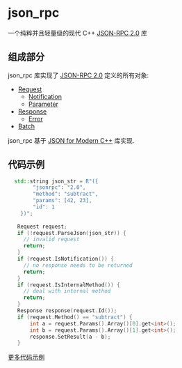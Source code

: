 # json_rpc

一个纯粹并且轻量级的现代 C++ [JSON-RPC 2.0](http://www.jsonrpc.org/specification) 库

## 组成部分

json_rpc 库实现了 [JSON-RPC 2.0](https://www.jsonrpc.org/specification) 定义的所有对象:

* [Request](http://www.jsonrpc.org/specification#request_object)
    * [Notification](http://www.jsonrpc.org/specification#notification)
    * [Parameter](http://www.jsonrpc.org/specification#parameter_structures)
* [Response](http://www.jsonrpc.org/specification#response_object)
    * [Error](http://www.jsonrpc.org/specification#error_object)
* [Batch](http://www.jsonrpc.org/specification#batch)

json_rpc 基于 [JSON for Modern C++](https://nlohmann.github.io/json/) 库实现.

## 代码示例

```c++
  std::string json_str = R"({
        "jsonrpc": "2.0",
        "method": "subtract",
        "params": [42, 23],
        "id": 1
    })";
    
   Request request;
   if (!request.ParseJson(json_str)) {
     // invalid request
     return;
   }
   if (request.IsNotification()) {
     // no response needs to be returned
     return; 
   }
   if (request.IsInternalMethod()) {
     // deal with internal method
     return;
   }
   Response response(request.Id());
   if (request.Method() == "subtract") {
       int a = request.Params().Array()[0].get<int>();
       int b = request.Params().Array()[1].get<int>();
       response.SetResult(a - b);
   }
```

[更多代码示例](json_rpc/unit_test/examples.cc)